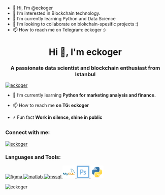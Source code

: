 - 👋 Hi, I’m @eckoger
- 👀 I’m interested in Blockchain technology.
- 🌱 I’m currently learning Python and Data Science
- 💞️ I’m looking to collaborate on blokchain-spesific projects :)
- 📫 How to reach me on Telegram: eckoger :)

<h1 align="center">Hi 👋, I'm eckoger</h1>
<h3 align="center">A passionate data scientist and blockchain enthusiast from Istanbul</h3>

<p align="left"> <a href="https://twitter.com/eckoger" target="blank"><img src="https://img.shields.io/twitter/follow/eckoger?logo=twitter&style=for-the-badge" alt="eckoger" /></a> </p>

- 🌱 I’m currently learning **Python for marketing analysis and finance.**

- 📫 How to reach me **on TG: eckoger**

- ⚡ Fun fact **Work in silence, shine in public**

<h3 align="left">Connect with me:</h3>
<p align="left">
<a href="https://twitter.com/eckoger" target="blank"><img align="center" src="https://raw.githubusercontent.com/rahuldkjain/github-profile-readme-generator/master/src/images/icons/Social/twitter.svg" alt="eckoger" height="30" width="40" /></a>
</p>

<h3 align="left">Languages and Tools:</h3>
<p align="left"> <a href="https://www.figma.com/" target="_blank" rel="noreferrer"> <img src="https://www.vectorlogo.zone/logos/figma/figma-icon.svg" alt="figma" width="40" height="40"/> </a> <a href="https://www.mathworks.com/" target="_blank" rel="noreferrer"> <img src="https://upload.wikimedia.org/wikipedia/commons/2/21/Matlab_Logo.png" alt="matlab" width="40" height="40"/> </a> <a href="https://www.microsoft.com/en-us/sql-server" target="_blank" rel="noreferrer"> <img src="https://www.svgrepo.com/show/303229/microsoft-sql-server-logo.svg" alt="mssql" width="40" height="40"/> </a> <a href="https://www.mysql.com/" target="_blank" rel="noreferrer"> <img src="https://raw.githubusercontent.com/devicons/devicon/master/icons/mysql/mysql-original-wordmark.svg" alt="mysql" width="40" height="40"/> </a> <a href="https://www.photoshop.com/en" target="_blank" rel="noreferrer"> <img src="https://raw.githubusercontent.com/devicons/devicon/master/icons/photoshop/photoshop-line.svg" alt="photoshop" width="40" height="40"/> </a> <a href="https://www.python.org" target="_blank" rel="noreferrer"> <img src="https://raw.githubusercontent.com/devicons/devicon/master/icons/python/python-original.svg" alt="python" width="40" height="40"/> </a> </p>

<p><img align="center" src="https://github-readme-stats.vercel.app/api/top-langs?username=eckoger&show_icons=true&locale=en&layout=compact" alt="eckoger" /></p>

